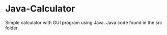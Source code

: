 # Java-Calculator
Simple calculator with GUI program using Java.
Java code found in the src folder.
